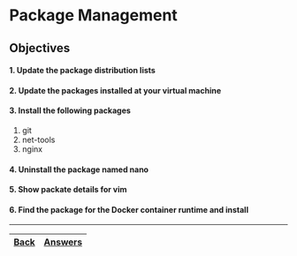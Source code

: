 # Package Management

## Objectives

#### 1. Update the package distribution lists
#### 2. Update the packages installed at your virtual machine
#### 3. Install the following packages
1. git
2. net-tools
3. nginx
#### 4. Uninstall the package named nano
#### 5. Show packate details for vim
#### 6. Find the package for the Docker container runtime and install

---

[Back](/README.md)| [Answers](https://github.com/ricmmartins/fasthack-linux-answers/blob/main/challenges/lab-packages.md) | 
:----- |:-----
